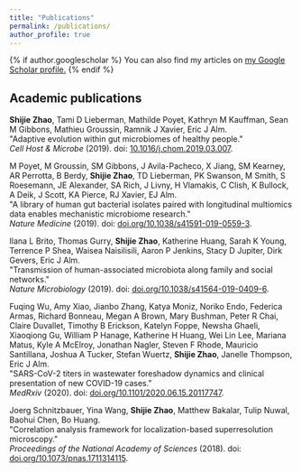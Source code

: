 ```yaml
---
title: "Publications"
permalink: /publications/
author_profile: true
---
```


{% if author.googlescholar %}
  You can also find my articles on <u><a href="{{author.googlescholar}}">my Google Scholar profile</a>.</u>
{% endif %}



## Academic publications

**Shijie Zhao**, Tami D Lieberman, Mathilde Poyet, Kathryn M Kauffman, Sean M Gibbons, Mathieu Groussin, Ramnik J Xavier, Eric J Alm.  
"Adaptive evolution within gut microbiomes of healthy people."   
_Cell Host & Microbe_ (2019). doi: [10.1016/j.chom.2019.03.007](https://doi.org/10.1016/j.chom.2019.03.007).

M Poyet, M Groussin, SM Gibbons, J Avila-Pacheco, X Jiang, SM Kearney, AR Perrotta, B Berdy, **Shijie Zhao**, TD Lieberman, PK Swanson, M Smith, S Roesemann, JE Alexander, SA Rich, J Livny, H Vlamakis, C Clish, K Bullock, A Deik, J Scott, KA Pierce, RJ Xavier, EJ Alm.  
"A library of human gut bacterial isolates paired with longitudinal multiomics data enables mechanistic microbiome research."   
_Nature Medicine_ (2019). doi: [doi.org/10.1038/s41591-019-0559-3](https://doi.org/10.1038/s41591-019-0559-3).

Ilana L Brito, Thomas Gurry, **Shijie Zhao**, Katherine Huang, Sarah K Young, Terrence P Shea, Waisea Naisilisili, Aaron P Jenkins, Stacy D Jupiter, Dirk Gevers, Eric J Alm.  
"Transmission of human-associated microbiota along family and social networks."   
_Nature Microbiology_ (2019). doi: [doi.org/10.1038/s41564-019-0409-6](https://doi.org/10.1038/s41564-019-0409-6).

Fuqing Wu, Amy Xiao, Jianbo Zhang, Katya Moniz, Noriko Endo, Federica Armas, Richard Bonneau, Megan A Brown, Mary Bushman, Peter R Chai, Claire Duvallet, Timothy B Erickson, Katelyn Foppe, Newsha Ghaeli, Xiaoqiong Gu, William P Hanage, Katherine H Huang, Wei Lin Lee, Mariana Matus, Kyle A McElroy, Jonathan Nagler, Steven F Rhode, Mauricio Santillana, Joshua A Tucker, Stefan Wuertz, **Shijie Zhao**, Janelle Thompson, Eric J Alm.  
"SARS-CoV-2 titers in wastewater foreshadow dynamics and clinical presentation of new COVID-19 cases."   
_MedRxiv_ (2020). doi: [doi.org/10.1101/2020.06.15.20117747](https://doi.org/10.1101/2020.06.15.20117747).

Joerg Schnitzbauer, Yina Wang, **Shijie Zhao**, Matthew Bakalar, Tulip Nuwal, Baohui Chen, Bo Huang.  
"Correlation analysis framework for localization-based superresolution microscopy."  
_Proceedings of the National Academy of Sciences_ (2018). doi: [doi.org/10.1073/pnas.1711314115](https://doi.org/10.1073/pnas.1711314115).
